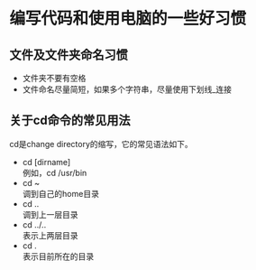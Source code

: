 # 编写代码和使用电脑的一些好习惯  
## 文件及文件夹命名习惯  
- 文件夹不要有空格  
- 文件命名尽量简短，如果多个字符串，尽量使用下划线_连接  

## 关于cd命令的常见用法  
cd是change directory的缩写，它的常见语法如下。  
- cd [dirname]  
例如，cd /usr/bin  
- cd ~  
调到自己的home目录  
- cd ..  
调到上一层目录  
- cd ../..  
表示上两层目录  
- cd .  
表示目前所在的目录  

